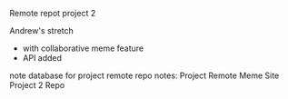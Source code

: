 Remote repot project 2

Andrew's stretch
- with collaborative meme feature
- API added

note database for project remote repo notes:
Project Remote Meme Site Project 2 Repo

